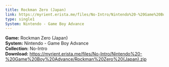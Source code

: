 ```yaml
---
title: Rockman Zero (Japan)
link: https://myrient.erista.me/files/No-Intro/Nintendo%20-%20Game%20Boy%20Advance/Rockman%20Zero%20(Japan).zip
type: single1
System: Nintendo - Game Boy Advance
---
```

<b>Game:</b> Rockman Zero (Japan)<br>
<b>System:</b> Nintendo - Game Boy Advance<br>
<b>Collection:</b> No-Intro<br>
<b>Download:</b> https://myrient.erista.me/files/No-Intro/Nintendo%20-%20Game%20Boy%20Advance/Rockman%20Zero%20(Japan).zip